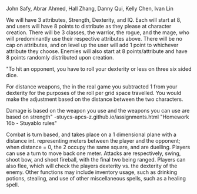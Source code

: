 John Safy, Abrar Ahmed, Hall Zhang, Danny Qui, Kelly Chen, Ivan Lin

We will have 3 attributes, Strength, Dexterity, and IQ. Each will start at 8, and users will have 8 points to distribute as they please at character creation. There will be 3 classes, the warrior, the rogue, and the mage, who will predominantly use their respective attributes above. There will be no cap on attributes, and on level up the user will add 1 point to whichever attribute they choose. Enemies will also start at 8 points/attribute and have 8 points randomly distributed upon creation.

"To hit an opponent, you have to roll your dexterity or less on three six sided dice.

For distance weapons, the in the real game you subtracted 1 from your dexterity for the purposes of the roll per grid space travelled. You would make the adjustment based on the distance between the two characters.

Damage is based on the weapon you use and the weapons you can use are based on strength"
-stuycs-apcs-z.github.io/assignments.html "Homework 16b - Stuyablo rules"

Combat is turn based, and takes place on a 1 dimensional plane with a distance int. representing meters between the player and the opponent; when distance = 0, the 2 occupy the same square, and are duelling. Players can use a turn to move back one meter. Attacks are respectively, swing, shoot bow, and shoot fireball, with the final two being ranged. Players can also flee, which will check the players dexterity vs. the dexterity of the enemy. Other functions may include inventory usage, such as drinking potions, stealing, and use of other miscellaneous spells, such as a healing spell.